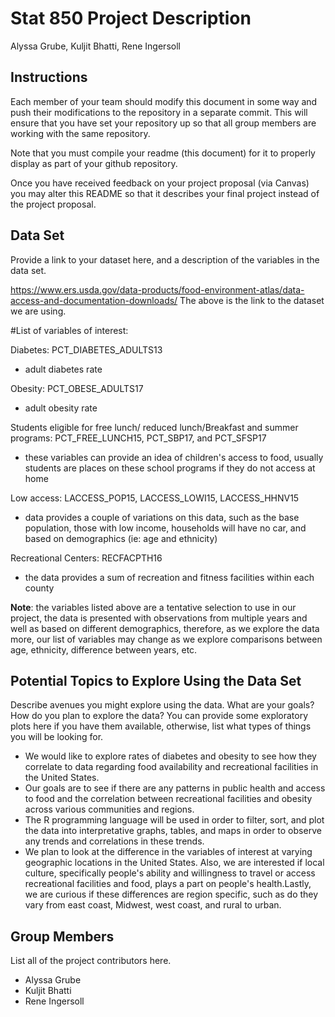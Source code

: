 Stat 850 Project Description
================
Alyssa Grube, Kuljit Bhatti, Rene Ingersoll

## Instructions

Each member of your team should modify this document in some way and
push their modifications to the repository in a separate commit. This
will ensure that you have set your repository up so that all group
members are working with the same repository.

Note that you must compile your readme (this document) for it to
properly display as part of your github repository.

Once you have received feedback on your project proposal (via Canvas)
you may alter this README so that it describes your final project
instead of the project proposal.

## Data Set

Provide a link to your dataset here, and a description of the variables
in the data set.

https://www.ers.usda.gov/data-products/food-environment-atlas/data-access-and-documentation-downloads/
The above is the link to the dataset we are using.

#List of variables of interest:  

Diabetes: PCT_DIABETES_ADULTS13 

 * adult diabetes rate 

Obesity: PCT_OBESE_ADULTS17  

 * adult obesity rate  

Students eligible for free lunch/ reduced lunch/Breakfast and summer programs: PCT_FREE_LUNCH15, PCT_SBP17, and PCT_SFSP17 

 * these variables can provide an idea of children's access to food, usually     students are places on these school programs if they do not access at home 

Low access: LACCESS_POP15, LACCESS_LOWI15, LACCESS_HHNV15 

 * data provides a couple of variations on this data, such as the base population, those with low income, households will have no car, and based on demographics (ie: age and ethnicity) 

Recreational Centers: RECFACPTH16 

 * the data provides a sum of recreation and fitness facilities within each county 

**Note**: the variables listed above are a tentative selection to use in our project, the data is presented with observations from multiple years and well as based on different demographics, therefore, as we explore the data more, our list of variables may change as we explore comparisons between age, ethnicity, difference between years, etc. 

## Potential Topics to Explore Using the Data Set

Describe avenues you might explore using the data. What are your goals?
How do you plan to explore the data? You can provide some exploratory
plots here if you have them available, otherwise, list what types of
things you will be looking for.

* We would like to explore rates of diabetes and obesity to see how they correlate to data regarding food availability and recreational facilities in the United States.
* Our goals are to see if there are any patterns in public health and access to food and the correlation between recreational facilities and obesity across various communities and regions. 
* The R programming language will be used in order to filter, sort, and plot the data into interpretative graphs, tables, and maps in order to observe any trends and correlations in these trends. 
* We plan to look at the difference in the variables of interest at varying geographic locations in the United States. Also, we are interested if local culture, specifically people's ability and willingness to travel or access recreational facilities and food, plays a part on people's health.Lastly, we are curious if these differences are region specific, such as do they vary from east coast, Midwest, west coast, and rural to urban.

## Group Members

List all of the project contributors here.
* Alyssa Grube
* Kuljit Bhatti
* Rene Ingersoll
